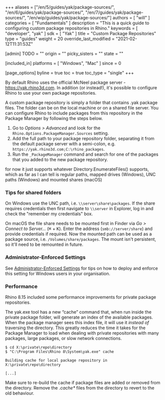 +++
aliases = ["/en/5/guides/yak/package-sources/", "/en/6/guides/yak/package-sources/", "/en/7/guides/yak/package-sources/", "/en/wip/guides/yak/package-sources/"]
authors = [ "will" ]
categories = [ "Fundamentals" ]
description = "This is a quick guide to configuring custom package repositories in Rhino."
keywords = [ "developer", "yak" ]
sdk = [ "Yak" ]
title = "Custom Package Repositories"
type = "guides"
weight = 20
override_last_modified = "2021-02-12T11:31:53Z"

[admin]
TODO = ""
origin = ""
picky_sisters = ""
state = ""

[included_in]
platforms = [ "Windows", "Mac" ]
since = 0

[page_options]
byline = true
toc = true
toc_type = "single"
+++

<!-- {{< call-out "note" "Note" >}}
This feature requires modifying advanced settings in Rhino!
{{< /call-out >}} -->

By default Rhino uses the official McNeel package server - https://yak.rhino3d.com. In addition (or instead!), it's possible to configure Rhino to use your own package repositories.

A custom package repository is simply a folder that contains .yak package files. The folder can be on the local machine or on a shared file server. You can configure Rhino to include packages from this repository in the Package Manager by following the steps below.


1. Go to _Options > Advanced_ and look for the `Rhino.Options.PackageManager.Sources` setting.
1. Add the full path to your package repository folder, separating it from the default package server with a semi-colon, e.g. `https://yak.rhino3d.com;C:\rhino_packages`.
1. Run the `_PackageManager` command and search for one of the packages that you added to the new package repository.

for now it just supports whatever Directory.EnumerateFiles() supports, which as far as I can tell is regular paths, mapped drives (Windows), UNC paths (Windows) and mounted shares (macOS)

### Tips for shared folders

On Windows use the UNC path, i.e. `\\server\share\packages`. If the share requires credentials then first navigate to `\\server` in Explorer, log in and check the "remember my credentials" box.

On macOS the file share needs to be mounted first in Finder via _Go > Connect to Server..._ (<kbd>⌘</kbd> + <kbd>K</kbd>). Enter the address (`smb://server/share`) and provide credentials if required. Now the mounted path can be used as a package source, i.e. `/Volumes/share/packages`. The mount isn't persistent, so it'll need to be remounted in future.

### Administrator-Enforced Settings

See [Administrator-Enforced Settings](https://docs.mcneel.com/rhino/8/help/en-us/index.htm#information/admin-enforced_settings.htm) for tips on how to deploy and enforce this setting for Windows users in your organisation.

### Performance

Rhino 8.15 included some performance improvements for private package repositories.

The yak.exe tool has a new “cache” command that, when run inside the private package folder, will generate an index of the available packages. When the package manager sees this index file, it will use it _instead of_ traversing the directory. This greatly reduces the time it takes for the Package Manager to load when dealing with private repositories with many packages, large packages, or slow network connections.

```
$ cd X:\private\repo\directory
$ "C:\Program Files\Rhino 8\System\yak.exe" cache

Building cache for local package repository in X:\private\repo\directory

[...]
```

Make sure to re-build the cache if package files are added or removed from the directory. Remove the _.cache*_ files from the directory to revert to the old behaviour.
